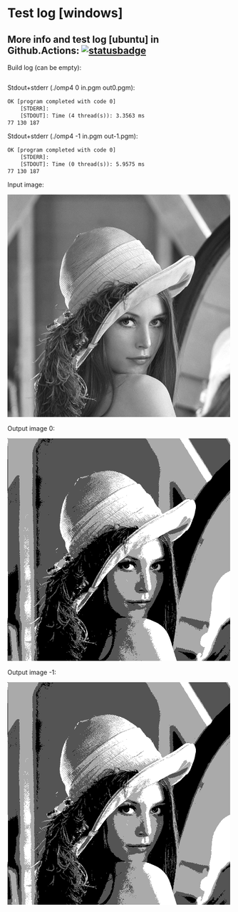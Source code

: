 # Test log [windows]

## More info and test log [ubuntu] in Github.Actions: [![statusbadge](../../actions/workflows/buildtest.yaml/badge.svg?branch=main&event=push)](../../actions/workflows/buildtest.yaml)

Build log (can be empty):
```

```

Stdout+stderr (./omp4 0 in.pgm out0.pgm):
```
OK [program completed with code 0]
    [STDERR]:  
    [STDOUT]: Time (4 thread(s)): 3.3563 ms
77 130 187

```
     
Stdout+stderr (./omp4 -1 in.pgm out-1.pgm):
```
OK [program completed with code 0]
    [STDERR]:  
    [STDOUT]: Time (0 thread(s)): 5.9575 ms
77 130 187

```

Input image:

![Input image](test_data/in.png?sanitize=true&raw=true)

Output image 0:

![Output image 0](test_data/out0.pgm.png?sanitize=true&raw=true)

Output image -1:

![Output image -1](test_data/out-1.pgm.png?sanitize=true&raw=true)